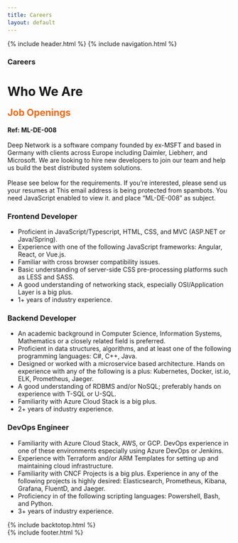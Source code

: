 ```yaml
---
title: Careers
layout: default
---
```


{% include header.html %}
{% include navigation.html %}

<!-- MASTHEAD -->
<div class="wrap t3-masthead ">
    <div class="ja-masthead" style="background-image: url('images/titles/careers.jpg')">
        <div class="ja-masthead-detail">
		    <h3 class="ja-masthead-title">Careers</h3>
        </div>
    </div>	
</div>
<!-- //MASTHEAD -->
<div id="t3-mainbody" class="container t3-mainbody">
	<div class="row">
		<!-- MAIN CONTENT -->
		<div id="t3-content" class="t3-content col-xs-12">
            <div class="page-header clearfix">
		        <h1 class="page-title">Who We Are</h1>
	        </div>
            <div class="item-page clearfix">
                <!-- Article -->
                <article itemscope itemtype="http://schema.org/Article">
	                <meta itemprop="inLanguage" content="en-GB" />
	                <meta itemprop="url" content="/deepnetwork/careers" />
	                <meta itemscope itemprop="mainEntityOfPage" itemtype="http://schema.org/WebPage"  itemid="/deepnetwork/careers" />
		            <meta content="2019-10-22T07:08:33+00:00" itemprop="dateModified">
                    <meta content="2019-04-04T19:29:36+00:00" itemprop="datePublished">
                    <span itemprop="author" style="display: none;">
                        <span itemprop="name">Super User</span>
                        <span itemtype="https://schema.org/Organization" itemscope="" itemprop="publisher" style="display: none;">
                            <span itemtype="https://schema.org/ImageObject" itemscope="" itemprop="logo">
                                <img itemprop="url" alt="logo" src="templates/ja_company/images/logo.png">
                                <meta content="auto" itemprop="width">
                                <meta content="auto" itemprop="height">
                            </span>
                            <meta content="Super User" itemprop="name">
                        </span>
                    </span>
                    <!--e:Validate structured data-->	
		            <meta content="Careers" itemprop="headline">
                    <section class="article-content clearfix" itemprop="articleBody">
			            <h2 style="margin-top: 0; color: #f76818;">Job Openings</h2>
                        <strong>Ref: ML-DE-008</strong><br /><br />
                        Deep Network is a software company founded by ex-MSFT and based in Germany with clients across Europe including Daimler, Liebherr, and Microsoft. We are looking to hire new developers to join our team and help us build the best distributed system solutions.
                        <br /><br />
                        Please see below for the requirements. If you’re interested, please send us your resumes at 
                        <span id="cloakcb4de07d89a81b2ff9cd4f4b065818cd">This email address is being protected from spambots. You need JavaScript enabled to view it.</span>
                        <script type='text/javascript'>
                                document.getElementById('cloakcb4de07d89a81b2ff9cd4f4b065818cd').innerHTML = '';
                                var prefix = '&#109;a' + 'i&#108;' + '&#116;o';
                                var path = 'hr' + 'ef' + '=';
                                var addycb4de07d89a81b2ff9cd4f4b065818cd = '&#105;nf&#111;' + '&#64;';
                                addycb4de07d89a81b2ff9cd4f4b065818cd = addycb4de07d89a81b2ff9cd4f4b065818cd + 'd&#101;&#101;pn&#101;tw&#111;rk' + '&#46;' + 'c&#111;m';
                                var addy_textcb4de07d89a81b2ff9cd4f4b065818cd = '&#105;nf&#111;' + '&#64;' + 'd&#101;&#101;pn&#101;tw&#111;rk' + '&#46;' + 'c&#111;m';document.getElementById('cloakcb4de07d89a81b2ff9cd4f4b065818cd').innerHTML += '<a ' + path + '\'' + prefix + ':' + addycb4de07d89a81b2ff9cd4f4b065818cd + '\'>'+addy_textcb4de07d89a81b2ff9cd4f4b065818cd+'<\/a>';
                        </script> and place “ML-DE-008” as subject.                        
                        <h3>Frontend Developer</h3>
                        <ul>
                            <li>Proficient in JavaScript/Typescript, HTML, CSS, and MVC (ASP.NET or Java/Spring).</li>
                            <li>Experience with one of the following JavaScript frameworks: Angular, React, or Vue.js.</li>
                            <li>Familiar with cross browser compatibility issues.</li>
                            <li>Basic understanding of server-side CSS pre-processing platforms such as LESS and SASS.</li>
                            <li>A good understanding of networking stack, especially OSI/Application Layer is a big plus.</li>
                            <li>1+ years of industry experience.</li>
                        </ul>
                        <h3>Backend Developer</h3>
                        <ul>
                            <li>An academic background in Computer Science, Information Systems, Mathematics or a closely related field is preferred.</li>
                            <li>Proficient in data structures, algorithms, and at least one of the following programming languages: C#, C++, Java.</li>
                            <li>Designed or worked with a microservice based architecture. Hands on experience with any of the following is a plus: Kubernetes, Docker, ist.io, ELK, Prometheus, Jaeger.</li>
                            <li>A good understanding of RDBMS and/or NoSQL; preferably hands on experience with T-SQL or U-SQL.</li>
                            <li>Familiarity with Azure Cloud Stack is a big plus.</li>
                            <li>2+ years of industry experience.</li>
                        </ul>
                        <h3>DevOps Engineer</h3>
                        <ul>
                            <li>Familiarity with Azure Cloud Stack, AWS, or GCP. DevOps experience in one of these environments especially using Azure DevOps or Jenkins.</li>
                            <li>Experience with Terraform and/or ARM Templates for setting up and maintaining cloud infrastructure.</li>
                            <li>Familiarity with CNCF Projects is a big plus. Experience in any of the following projects is highly desired: Elasticsearch, Prometheus, Kibana, Grafana, FluentD, and Jaeger.</li>
                            <li>Proficiency in of the following scripting languages: Powershell, Bash, and Python.</li>
                            <li>3+ years of industry experience.</li>
                        </ul>
            		</section>
                </article>
            </div>
        </div>
	</div>
</div>

{% include backtotop.html %}  
{% include footer.html %}
